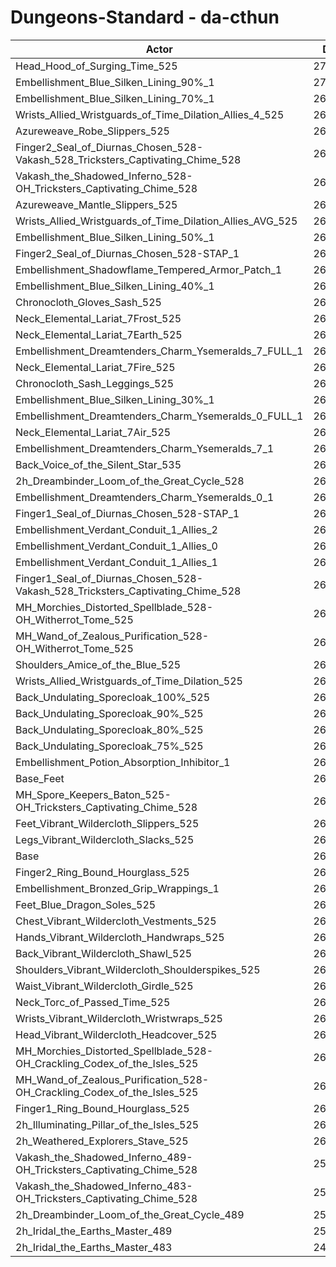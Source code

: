 # Dungeons-Standard - da-cthun
| Actor | DPS | Increase |
|---|:---:|:---:|
|Head_Hood_of_Surging_Time_525|274031|3.52%|
|Embellishment_Blue_Silken_Lining_90%_1|270229|2.09%|
|Embellishment_Blue_Silken_Lining_70%_1|268987|1.62%|
|Wrists_Allied_Wristguards_of_Time_Dilation_Allies_4_525|268673|1.50%|
|Azureweave_Robe_Slippers_525|268316|1.36%|
|Finger2_Seal_of_Diurnas_Chosen_528-Vakash_528_Tricksters_Captivating_Chime_528|268274|1.35%|
|Vakash_the_Shadowed_Inferno_528-OH_Tricksters_Captivating_Chime_528|268108|1.29%|
|Azureweave_Mantle_Slippers_525|267974|1.23%|
|Wrists_Allied_Wristguards_of_Time_Dilation_Allies_AVG_525|267909|1.21%|
|Embellishment_Blue_Silken_Lining_50%_1|267781|1.16%|
|Finger2_Seal_of_Diurnas_Chosen_528-STAP_1|267585|1.09%|
|Embellishment_Shadowflame_Tempered_Armor_Patch_1|267288|0.98%|
|Embellishment_Blue_Silken_Lining_40%_1|267174|0.93%|
|Chronocloth_Gloves_Sash_525|267077|0.90%|
|Neck_Elemental_Lariat_7Frost_525|266776|0.78%|
|Neck_Elemental_Lariat_7Earth_525|266714|0.76%|
|Embellishment_Dreamtenders_Charm_Ysemeralds_7_FULL_1|266680|0.75%|
|Neck_Elemental_Lariat_7Fire_525|266666|0.74%|
|Chronocloth_Sash_Leggings_525|266546|0.70%|
|Embellishment_Blue_Silken_Lining_30%_1|266541|0.69%|
|Embellishment_Dreamtenders_Charm_Ysemeralds_0_FULL_1|266391|0.64%|
|Neck_Elemental_Lariat_7Air_525|266332|0.61%|
|Embellishment_Dreamtenders_Charm_Ysemeralds_7_1|266268|0.59%|
|Back_Voice_of_the_Silent_Star_535|266249|0.58%|
|2h_Dreambinder_Loom_of_the_Great_Cycle_528|266220|0.57%|
|Embellishment_Dreamtenders_Charm_Ysemeralds_0_1|265987|0.48%|
|Finger1_Seal_of_Diurnas_Chosen_528-STAP_1|265985|0.48%|
|Embellishment_Verdant_Conduit_1_Allies_2|265921|0.46%|
|Embellishment_Verdant_Conduit_1_Allies_0|265896|0.45%|
|Embellishment_Verdant_Conduit_1_Allies_1|265889|0.45%|
|Finger1_Seal_of_Diurnas_Chosen_528-Vakash_528_Tricksters_Captivating_Chime_528|265816|0.42%|
|MH_Morchies_Distorted_Spellblade_528-OH_Witherrot_Tome_525|265747|0.39%|
|MH_Wand_of_Zealous_Purification_528-OH_Witherrot_Tome_525|265653|0.36%|
|Shoulders_Amice_of_the_Blue_525|265556|0.32%|
|Wrists_Allied_Wristguards_of_Time_Dilation_525|265339|0.24%|
|Back_Undulating_Sporecloak_100%_525|265150|0.17%|
|Back_Undulating_Sporecloak_90%_525|265080|0.14%|
|Back_Undulating_Sporecloak_80%_525|265025|0.12%|
|Back_Undulating_Sporecloak_75%_525|264984|0.11%|
|Embellishment_Potion_Absorption_Inhibitor_1|264983|0.10%|
|Base_Feet|264953|0.09%|
|MH_Spore_Keepers_Baton_525-OH_Tricksters_Captivating_Chime_528|264943|0.09%|
|Feet_Vibrant_Wildercloth_Slippers_525|264813|0.04%|
|Legs_Vibrant_Wildercloth_Slacks_525|264729|0.01%|
|Base|264706|0.00%|
|Finger2_Ring_Bound_Hourglass_525|264687|-0.01%|
|Embellishment_Bronzed_Grip_Wrappings_1|264682|-0.01%|
|Feet_Blue_Dragon_Soles_525|264627|-0.03%|
|Chest_Vibrant_Wildercloth_Vestments_525|264611|-0.04%|
|Hands_Vibrant_Wildercloth_Handwraps_525|264559|-0.06%|
|Back_Vibrant_Wildercloth_Shawl_525|264544|-0.06%|
|Shoulders_Vibrant_Wildercloth_Shoulderspikes_525|264468|-0.09%|
|Waist_Vibrant_Wildercloth_Girdle_525|264449|-0.10%|
|Neck_Torc_of_Passed_Time_525|264415|-0.11%|
|Wrists_Vibrant_Wildercloth_Wristwraps_525|264392|-0.12%|
|Head_Vibrant_Wildercloth_Headcover_525|264188|-0.20%|
|MH_Morchies_Distorted_Spellblade_528-OH_Crackling_Codex_of_the_Isles_525|264069|-0.24%|
|MH_Wand_of_Zealous_Purification_528-OH_Crackling_Codex_of_the_Isles_525|263941|-0.29%|
|Finger1_Ring_Bound_Hourglass_525|263710|-0.38%|
|2h_Illuminating_Pillar_of_the_Isles_525|263222|-0.56%|
|2h_Weathered_Explorers_Stave_525|262208|-0.94%|
|Vakash_the_Shadowed_Inferno_489-OH_Tricksters_Captivating_Chime_528|257677|-2.66%|
|Vakash_the_Shadowed_Inferno_483-OH_Tricksters_Captivating_Chime_528|256313|-3.17%|
|2h_Dreambinder_Loom_of_the_Great_Cycle_489|251339|-5.05%|
|2h_Iridal_the_Earths_Master_489|251272|-5.08%|
|2h_Iridal_the_Earths_Master_483|249439|-5.77%|
